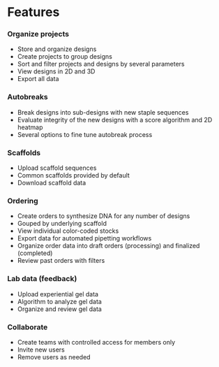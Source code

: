 # Features

### Organize projects
* Store and organize designs
* Create projects to group designs
* Sort and filter projects and designs by several parameters
* View designs in 2D and 3D
* Export all data

### Autobreaks
* Break designs into sub-designs with new staple sequences
* Evaluate integrity of the new designs with a score algorithm and 2D heatmap
* Several options to fine tune autobreak process

### Scaffolds
* Upload scaffold sequences
* Common scaffolds provided by default
* Download scaffold data

### Ordering
* Create orders to synthesize DNA for any number of designs
* Gouped by underlying scaffold
* View individual color-coded stocks
* Export data for automated pipetting workflows
* Organize order data into draft orders (processing) and finalized (completed)
* Review past orders with filters

### Lab data (feedback)
* Upload experiential gel data
* Algorithm to analyze gel data
* Organize and review gel data

### Collaborate
* Create teams with controlled access for members only
* Invite new users
* Remove users as needed
